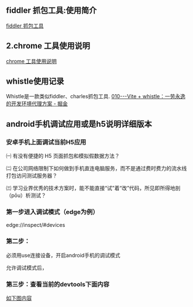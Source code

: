 ## fiddler 抓包工具:使用简介

[fiddler 抓包工具](https://app.yinxiang.com/shard/s37/nl/24388549/7fd2096d-5022-448d-b661-46af57128cf6)

## 2.chrome 工具使用说明

[chrome 工具使用说明](https://gitee.com/front-end-tool-development/front-end-browser-tool-usage.git)




## whistle使用记录
Whistle是一款类似fiddler、charles抓包工具.
[010---Vite + whistle：一劳永逸的开发环境代理方案 - 掘金](https://app.yinxiang.com/shard/s37/nl/24388549/2e2a9512-fab1-43e0-a438-98a4b552e400)



## android手机调试应用或是h5说明详细版本
### 安卓手机上面调试当前H5应用

㈠ 有没有便捷的 H5 页面抓包和模拟假数据方法？

㈡ 在公司网络限制下如何做到手机直连电脑服务，而不是通过费时费力的流水线打包访问测试服务器？

㈢ 学习业界优秀的技术方案时，能不能直接“试”着“改”代码，所见即所得地剖（pōu）析测试？

### 第一步进入调试模式（edge为例）

edge://inspect/#devices



### 第二步：

必须用use连接设备，开启android手机的调试模式

允许调试模式后，



### 第三步：查看当前的devtools下面内容
[如下图内容](./inspect.png)